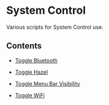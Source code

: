 # System Control

Various scripts for System Control use.

## Contents

- [Toggle Bluetooth](./Toggle%20Bluetooth.applescript)

- [Toggle Hazel](./Toggle%20Hazel.applescript)

- [Toggle Menu Bar Visibility](./Toggle%20Menu%20Bar%20Visibility.applescript)

- [Toggle WiFi](./Toggle%20WiFi.applescript)
